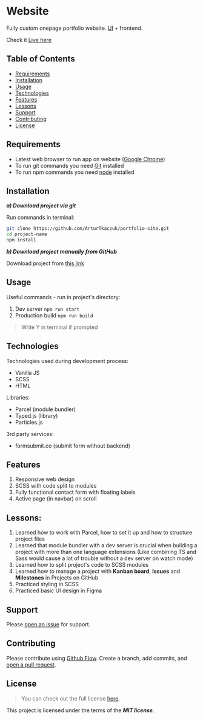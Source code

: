 # Website

Fully custom onepage portfolio website. [UI](https://www.figma.com/file/BbcndOIKxT2wy0wdzFmVL7/Portfolio-site?node-id=0%3A1) + frontend. 

Check it [Live here](https://arturtkaczuk.github.io/portfolio-site/)

## Table of Contents

- [Requirements](#requirements)
- [Installation](#installation)
- [Usage](#usage)
- [Technologies](#technologies)
- [Features](#features)
- [Lessons](#lessons)
- [Support](#support)
- [Contributing](#contributing)
- [License](#license)

## Requirements

- Latest web browser to run app on website ([Google Chrome](https://www.google.com/intl/en_en/chrome/))
- To run git commands you need [Git](https://git-scm.com/downloads) installed
- To run npm commands you need [node](https://nodejs.org/en/download/) installed

## Installation

***a) Download project via git***

Run commands in terminal:

```sh
git clone https://github.com/ArturTkaczuk/portfolio-site.git
cd project-name
npm install
```

***b) Download project manually from GitHub***

Download project from [this link](https://github.com/ArturTkaczuk/portfolio-site/archive/refs/heads/main.zip)

## Usage

Useful commands - run in project's directory:
1. Dev server `npm run start`
2. Production build `npm run build`

>Write Y in terminal if prompted

## Technologies

Technologies used during development process:
- Vanilla JS
- SCSS
- HTML

Libraries:
- Parcel (module bundler)
- Typed.js (library)
- Particles.js

3rd party services:
- formsubmit.co (submit form without backend)

## Features

1. Responsive web design
2. SCSS with code split to modules
3. Fully functional contact form with floating labels
4. Active page (in navbar) on scroll

## Lessons:

1. Learned how to work with Parcel, how to set it up and how to structure project files
2. Learned that module bundler with a dev server is crucial when building a project with more than one language extensions 
(Like combining TS and Sass would cause a lot of trouble without a dev server on watch mode)
3. Learned how to split project's code to SCSS modules
4. Learned how to manage a project with **Kanban board**, **Issues** and **Milestones** in Projects on GitHub
5. Practiced styling in SCSS
6. Practiced basic UI design in Figma

## Support

Please [open an issue](https://github.com/ArturTkaczuk/portfolio-site/issues) for support.

## Contributing

Please contribute using [Github Flow](https://guides.github.com/introduction/flow/). Create a branch, add commits, and [open a pull request](https://github.com/ArturTkaczuk/portfolio-site/compare).

## License
>You can check out the full license [here](https://github.com/ArturTkaczuk/portfolio-site/blob/main/LICENSE).

This project is licensed under the terms of the ***MIT license***.

